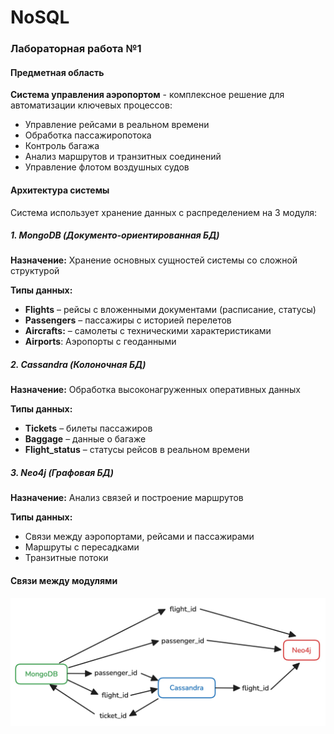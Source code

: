 # NoSQL

### Лабораторная работа №1

#### Предметная область

**Система управления аэропортом** - комплексное решение для автоматизации ключевых процессов:

- Управление рейсами в реальном времени
- Обработка пассажиропотока
- Контроль багажа
- Анализ маршрутов и транзитных соединений
- Управление флотом воздушных судов

#### Архитектура системы

Система использует хранение данных с распределением на 3 модуля:

##### 1. MongoDB (Документо-ориентированная БД)

**Назначение:** Хранение основных сущностей системы со сложной структурой

**Типы данных:**

- **Flights** – рейсы с вложенными документами (расписание, статусы)
- **Passengers** – пассажиры с историей перелетов
- **Aircrafts:** – самолеты с техническими характеристиками
- **Airports**: Аэропорты с геоданными

##### 2. Cassandra (Колоночная БД)

**Назначение:** Обработка высоконагруженных оперативных данных

**Типы данных:**

- **Tickets** – билеты пассажиров
- **Baggage** – данные о багаже
- **Flight_status** – статусы рейсов в реальном времени

##### 3. Neo4j (Графовая БД)

**Назначение:** Анализ связей и построение маршрутов

**Типы данных:**

- Связи между аэропортами, рейсами и пассажирами
- Маршруты с пересадками
- Транзитные потоки

#### Связи между модулями

![Связи между модулями](./img/lab1.jpg)